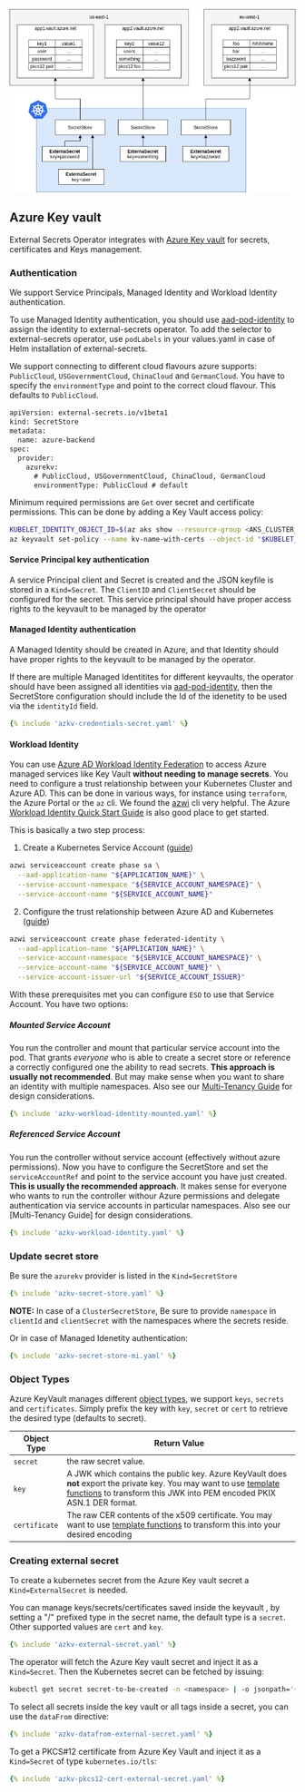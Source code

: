 
![aws sm](./pictures/eso-az-kv-azure-kv.png)

## Azure Key vault

External Secrets Operator integrates with [Azure Key vault](https://azure.microsoft.com/en-us/services/key-vault/) for secrets, certificates and Keys management.

### Authentication

We support Service Principals, Managed Identity and Workload Identity authentication.

To use Managed Identity authentication, you should use [aad-pod-identity](https://azure.github.io/aad-pod-identity/docs/) to assign the identity to external-secrets operator. To add the selector to external-secrets operator, use `podLabels` in your values.yaml in case of Helm installation of external-secrets.

We support connecting to different cloud flavours azure supports: `PublicCloud`, `USGovernmentCloud`, `ChinaCloud` and `GermanCloud`. You have to specify the `environmentType` and point to the correct cloud flavour. This defaults to `PublicCloud`.

```
apiVersion: external-secrets.io/v1beta1
kind: SecretStore
metadata:
  name: azure-backend
spec:
  provider:
    azurekv:
      # PublicCloud, USGovernmentCloud, ChinaCloud, GermanCloud
      environmentType: PublicCloud # default
```

Minimum required permissions are `Get` over secret and certificate permissions. This can be done by adding a Key Vault access policy:

```sh
KUBELET_IDENTITY_OBJECT_ID=$(az aks show --resource-group <AKS_CLUSTER_RG_NAME> --name <AKS_CLUSTER_NAME> --query 'identityProfile.kubeletidentity.objectId' -o tsv)
az keyvault set-policy --name kv-name-with-certs --object-id "$KUBELET_IDENTITY_OBJECT_ID" --certificate-permissions get --secret-permissions get
```

#### Service Principal key authentication

A service Principal client and Secret is created and the JSON keyfile is stored in a `Kind=Secret`. The `ClientID` and `ClientSecret` should be configured for the secret. This service principal should have proper access rights to the keyvault to be managed by the operator

#### Managed Identity authentication

A Managed Identity should be created in Azure, and that Identity should have proper rights to the keyvault to be managed by the operator.

If there are multiple Managed Identitites for different keyvaults, the operator should have been assigned all identities via [aad-pod-identity](https://azure.github.io/aad-pod-identity/docs/), then the SecretStore configuration should include the Id of the idenetity to be used via the `identityId` field.

```yaml
{% include 'azkv-credentials-secret.yaml' %}
```

#### Workload Identity

You can use [Azure AD Workload Identity Federation](https://docs.microsoft.com/en-us/azure/active-directory/develop/workload-identity-federation) to access Azure managed services like Key Vault **without needing to manage secrets**. You need to configure a trust relationship between your Kubernetes Cluster and Azure AD. This can be done in various ways, for instance using `terraform`, the Azure Portal or the `az` cli. We found the [azwi](https://azure.github.io/azure-workload-identity/docs/installation/azwi.html) cli very helpful. The Azure [Workload Identity Quick Start Guide](https://azure.github.io/azure-workload-identity/docs/quick-start.html) is also good place to get started.

This is basically a two step process:

1. Create a Kubernetes Service Account ([guide](https://azure.github.io/azure-workload-identity/docs/quick-start.html#5-create-a-kubernetes-service-account))

```sh
azwi serviceaccount create phase sa \
  --aad-application-name "${APPLICATION_NAME}" \
  --service-account-namespace "${SERVICE_ACCOUNT_NAMESPACE}" \
  --service-account-name "${SERVICE_ACCOUNT_NAME}"
```
2. Configure the trust relationship between Azure AD and Kubernetes ([guide](https://azure.github.io/azure-workload-identity/docs/quick-start.html#6-establish-federated-identity-credential-between-the-aad-application-and-the-service-account-issuer--subject))

```sh
azwi serviceaccount create phase federated-identity \
  --aad-application-name "${APPLICATION_NAME}" \
  --service-account-namespace "${SERVICE_ACCOUNT_NAMESPACE}" \
  --service-account-name "${SERVICE_ACCOUNT_NAME}" \
  --service-account-issuer-url "${SERVICE_ACCOUNT_ISSUER}"
```

With these prerequisites met you can configure `ESO` to use that Service Account. You have two options:

##### Mounted Service Account
You run the controller and mount that particular service account into the pod. That grants _everyone_ who is able to create a secret store or reference a correctly configured one the ability to read secrets. **This approach is usually not recommended**. But may make sense when you want to share an identity with multiple namespaces. Also see our [Multi-Tenancy Guide](guides-multi-tenancy.md) for design considerations.

```yaml
{% include 'azkv-workload-identity-mounted.yaml' %}
```

##### Referenced Service Account
You run the controller without service account (effectively without azure permissions). Now you have to configure the SecretStore and set the `serviceAccountRef` and point to the service account you have just created. **This is usually the recommended approach**. It makes sense for everyone who wants to run the controller withour Azure permissions and delegate authentication via service accounts in particular namespaces. Also see our [Multi-Tenancy Guide] for design considerations.

```yaml
{% include 'azkv-workload-identity.yaml' %}
```

### Update secret store
Be sure the `azurekv` provider is listed in the `Kind=SecretStore`

```yaml
{% include 'azkv-secret-store.yaml' %}
```
**NOTE:** In case of a `ClusterSecretStore`, Be sure to provide `namespace` in `clientId` and `clientSecret`  with the namespaces where the secrets reside.

Or in case of Managed Idenetity authentication:

```yaml
{% include 'azkv-secret-store-mi.yaml' %}
```

### Object Types

Azure KeyVault manages different [object types](https://docs.microsoft.com/en-us/azure/key-vault/general/about-keys-secrets-certificates#object-types), we support `keys`, `secrets` and `certificates`. Simply prefix the key with `key`, `secret` or `cert` to retrieve the desired type (defaults to secret).

| Object Type   | Return Value                                                                                                                                                                                                                      |
| ------------- | --------------------------------------------------------------------------------------------------------------------------------------------------------------------------------------------------------------------------------- |
| `secret`      | the raw secret value.                                                                                                                                                                                                             |
| `key`         | A JWK which contains the public key. Azure KeyVault does **not** export the private key. You may want to use [template functions](guides-templating.md) to transform this JWK into PEM encoded PKIX ASN.1 DER format. |
| `certificate` | The raw CER contents of the x509 certificate. You may want to use [template functions](guides-templating.md) to transform this into your desired encoding                                                             |

### Creating external secret

To create a kubernetes secret from the Azure Key vault secret a `Kind=ExternalSecret` is needed.

You can manage keys/secrets/certificates saved inside the keyvault , by setting a "/" prefixed type in the secret name, the default type is a `secret`. Other supported values are `cert` and `key`.

```yaml
{% include 'azkv-external-secret.yaml' %}
```

The operator will fetch the Azure Key vault secret and inject it as a `Kind=Secret`. Then the Kubernetes secret can be fetched by issuing:

```sh
kubectl get secret secret-to-be-created -n <namespace> | -o jsonpath='{.data.dev-secret-test}' | base64 -d
```

To select all secrets inside the key vault or all tags inside a secret, you can use the `dataFrom` directive:

```yaml
{% include 'azkv-datafrom-external-secret.yaml' %}
```

To get a PKCS#12 certificate from Azure Key Vault and inject it as a `Kind=Secret` of type `kubernetes.io/tls`:

```yaml
{% include 'azkv-pkcs12-cert-external-secret.yaml' %}
```

